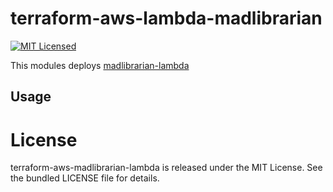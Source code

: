 terraform-aws-lambda-madlibrarian
=========

[![MIT Licensed](https://img.shields.io/badge/license-MIT-green.svg)](https://tldrlegal.com/license/mit-license)

This modules deploys [madlibrarian-lambda](https://github.com/akerl/madlibrarian-lambda)

## Usage

# License

terraform-aws-madlibrarian-lambda is released under the MIT License. See the bundled LICENSE file for details.
